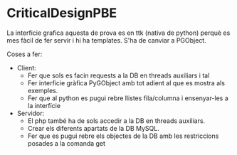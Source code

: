 # CriticalDesignPBE

La interficie grafica aquesta de prova es en ttk (nativa de python) perquè es mes fàcil de fer servir i hi ha templates. S'ha de canviar a PGObject.

Coses a fer:
  - Client:
    - Fer que sols es facin requests a la DB en threads auxiliars i tal 
    - Fer interficie gràfica PyGObject amb tot adient al que es mostra als exemples.
    - Fer que al python es pugui rebre llistes fila/columna i ensenyar-les a la interfície
  - Servidor:
    - El php també ha de sols accedir a la DB en threads auxiliars.   
    - Crear els diferents apartats de la DB MySQL.
    - Fer que es pugui rebre els objectes de la DB amb les restriccions posades a la comanda get
